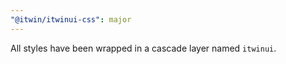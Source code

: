 ```yaml
---
"@itwin/itwinui-css": major
---
```


All styles have been wrapped in a cascade layer named `itwinui`.
